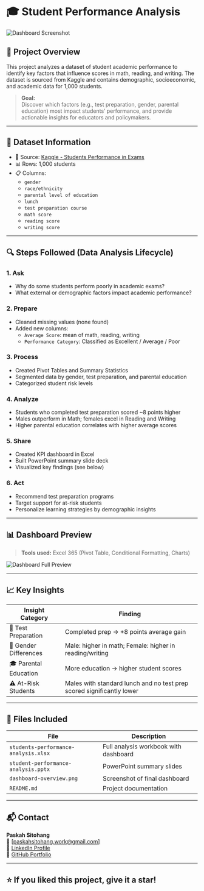 # 🎓 Student Performance Analysis

![Dashboard Screenshot](dashboard-overview.JPG)

## 📌 Project Overview
This project analyzes a dataset of student academic performance to identify key factors that influence scores in math, reading, and writing. The dataset is sourced from Kaggle and contains demographic, socioeconomic, and academic data for 1,000 students.

> **Goal:**  
> Discover which factors (e.g., test preparation, gender, parental education) most impact students’ performance, and provide actionable insights for educators and policymakers.

---

## 📂 Dataset Information

- 📁 Source: [Kaggle - Students Performance in Exams](https://www.kaggle.com/datasets/spscientist/students-performance-in-exams)
- 📊 Rows: 1,000 students
- 📋 Columns:
  - `gender`
  - `race/ethnicity`
  - `parental level of education`
  - `lunch`
  - `test preparation course`
  - `math score`
  - `reading score`
  - `writing score`

---

## 🔍 Steps Followed (Data Analysis Lifecycle)

### 1. **Ask**
- Why do some students perform poorly in academic exams?
- What external or demographic factors impact academic performance?

### 2. **Prepare**
- Cleaned missing values (none found)
- Added new columns:
  - `Average Score`: mean of math, reading, writing
  - `Performance Category`: Classified as Excellent / Average / Poor

### 3. **Process**
- Created Pivot Tables and Summary Statistics
- Segmented data by gender, test preparation, and parental education
- Categorized student risk levels

### 4. **Analyze**
- Students who completed test preparation scored ~8 points higher
- Males outperform in Math; females excel in Reading and Writing
- Higher parental education correlates with higher average scores

### 5. **Share**
- Created KPI dashboard in Excel
- Built PowerPoint summary slide deck
- Visualized key findings (see below)

### 6. **Act**
- Recommend test preparation programs
- Target support for at-risk students
- Personalize learning strategies by demographic insights

---

## 📊 Dashboard Preview

> **Tools used:** Excel 365 (Pivot Table, Conditional Formatting, Charts)

![Dashboard Full Preview](dashboard-overview.JPG)

---

## 📈 Key Insights

| Insight Category        | Finding                                                                 |
|-------------------------|-------------------------------------------------------------------------|
| 🧠 Test Preparation     | Completed prep → +8 points average gain                                 |
| 👥 Gender Differences   | Male: higher in math; Female: higher in reading/writing                 |
| 🎓 Parental Education   | More education → higher student scores                                  |
| ⚠️ At-Risk Students     | Males with standard lunch and no test prep scored significantly lower   |

---

## 📎 Files Included

| File | Description |
|------|-------------|
| `students-performance-analysis.xlsx` | Full analysis workbook with dashboard |
| `student-performance-analysis.pptx` | PowerPoint summary slides |
| `dashboard-overview.png` | Screenshot of final dashboard |
| `README.md` | Project documentation |

---

## 📬 Contact

**Paskah Sitohang**  
📧 [paskahsitohang.work@gmail.com]  
🔗 [LinkedIn Profile](https://www.linkedin.com/in/paskahsitohang)  
📁 [GitHub Portfolio](https://github.com/paskahsitohang)

---

## ⭐️ If you liked this project, give it a star!


